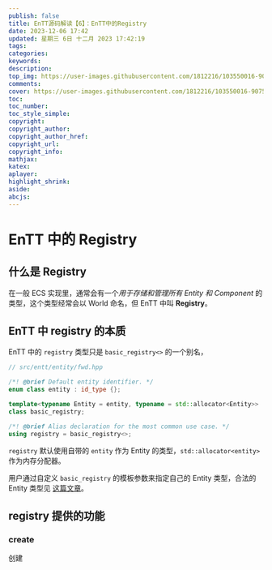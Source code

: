 ```yaml
---
publish: false
title: EnTT源码解读【6】：EnTT中的Registry
date: 2023-12-06 17:42
updated: 星期三 6日 十二月 2023 17:42:19
tags: 
categories: 
keywords: 
description: 
top_img: https://user-images.githubusercontent.com/1812216/103550016-90752280-4ea8-11eb-8667-12ed2219e137.png
comments: 
cover: https://user-images.githubusercontent.com/1812216/103550016-90752280-4ea8-11eb-8667-12ed2219e137.png
toc: 
toc_number: 
toc_style_simple: 
copyright: 
copyright_author: 
copyright_author_href: 
copyright_url: 
copyright_info: 
mathjax: 
katex: 
aplayer: 
highlight_shrink: 
aside: 
abcjs:
---
```

# EnTT 中的 Registry
## 什么是 Registry
在一般 ECS 实现里，通常会有一个*用于存储和管理所有 Entity 和 Component* 的类型，这个类型经常会以 World 命名，但 EnTT 中叫 **Registry**。

## EnTT 中 registry 的本质
EnTT 中的 `registry` 类型只是 `basic_registry<>` 的一个别名，

```cpp
// src/entt/entity/fwd.hpp

/*! @brief Default entity identifier. */
enum class entity : id_type {};

template<typename Entity = entity, typename = std::allocator<Entity>>
class basic_registry;

/*! @brief Alias declaration for the most common use case. */
using registry = basic_registry<>;
```

`registry` 默认使用自带的 `entity` 作为 Entity 的类型，`std::allocator<entity>` 作为内存分配器。

用户通过自定义 `basic_registry` 的模板参数来指定自己的 Entity 类型，合法的 Entity 类型见 [这篇文章](../bbcb98354992#EnTT-中的-Entity-是什么)。

## registry 提供的功能
### create
创建